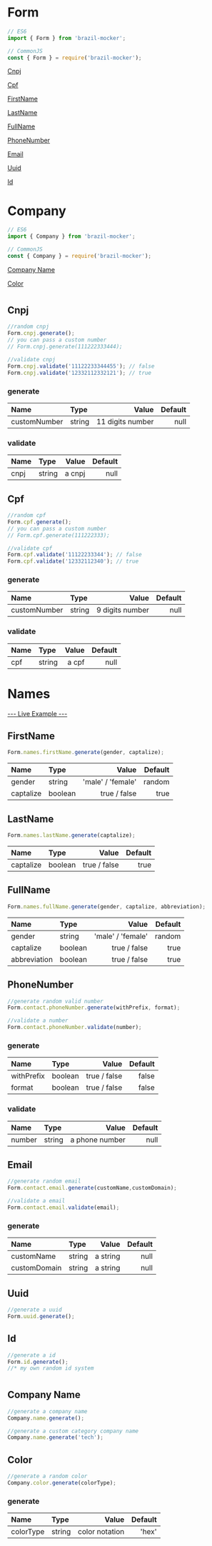 # Form

```javascript
// ES6
import { Form } from 'brazil-mocker';

// CommonJS 
const { Form } = require('brazil-mocker');
```

[Cnpj](#cnpj)

[Cpf](#cpf)

[FirstName](#firstname)

[LastName](#lastname)

[FullName](#fullname)

[PhoneNumber](#phonenumber)

[Email](#email)

[Uuid](#uuid)

[Id](#uuid)

# Company

```javascript
// ES6
import { Company } from 'brazil-mocker';

// CommonJS 
const { Company } = require('brazil-mocker');
```

[Company Name](#company-name)

[Color](#color)

# 

## Cnpj
```javascript
//random cnpj
Form.cnpj.generate();
// you can pass a custom number
// Form.cnpj.generate(111222333444);

//validate cnpj
Form.cnpj.validate('11122233344455'); // false
Form.cnpj.validate('12332112332121'); // true
```
### generate
|      Name    | Type    | Value            | Default |
|:-------------|:--------|-----------------:|--------:|
| customNumber | string  | 11 digits number | null    |

### validate
|      Name  | Type    | Value  | Default |
|:-----------|:--------|-------:|--------:|
| cnpj       | string  |a cnpj  | null    |

## Cpf
```javascript
//random cpf
Form.cpf.generate();
// you can pass a custom number
// Form.cpf.generate(111222333);

//validate cpf
Form.cpf.validate('11122233344'); // false
Form.cpf.validate('12332112340'); // true
```

### generate
|      Name    | Type    | Value          | Default|
|:-------------|:--------|---------------:|-------:|
| customNumber | string  | 9 digits number| null   |

### validate
|      Name | Type    | Value | Default|
|:----------|:--------|------:|-------:|
| cpf       | string  |a cpf  | null   |

# Names
[--- Live Example ---](https://codesandbox.io/s/eloquent-kilby-ilwyh?fontsize=14&hidenavigation=1&theme=dark)

## FirstName
```javascript
Form.names.firstName.generate(gender, captalize);
```

|      Name | Type    | Value             | Default |
|:----------|:--------|------------------:|--------:|
| gender    | string  | 'male' / 'female' | random  |
| captalize | boolean | true / false      | true    |

## LastName
```javascript
Form.names.lastName.generate(captalize);
```

|      Name | Type    | Value             | Default |
|:----------|:--------|------------------:|--------:|
| captalize | boolean | true / false      | true    |

## FullName
```javascript
Form.names.fullName.generate(gender, captalize, abbreviation);
```

|      Name | Type    | Value                | Default |
|:----------|:--------|---------------------:|--------:|
| gender       | string  | 'male' / 'female' | random  |
| captalize    | boolean | true / false      | true    |
| abbreviation | boolean | true / false      | true    |

## PhoneNumber
```javascript
//generate random valid number
Form.contact.phoneNumber.generate(withPrefix, format);

//validate a number
Form.contact.phoneNumber.validate(number);
```
### generate
|      Name  | Type    | Value        | Default |
|:-----------|:--------|-------------:|--------:|
| withPrefix | boolean | true / false | false   |
| format     | boolean | true / false | false   |

### validate
|      Name  | Type    | Value        | Default |
|:-----------|:--------|-------------:|--------:|
| number     | string  |a phone number| null    |


## Email
```javascript
//generate random email
Form.contact.email.generate(customName,customDomain);

//validate a email
Form.contact.email.validate(email);
```
### generate
|      Name        | Type   | Value    | Default|
|:-----------------|:-------|---------:|-------:|
| customName       | string | a string | null   |
| customDomain     | string | a string | null   |

## Uuid
```javascript
//generate a uuid
Form.uuid.generate();
```

## Id
```javascript
//generate a id
Form.id.generate();
//* my own random id system
```

# 

## Company Name
```javascript
//generate a company name
Company.name.generate();

//generate a custom category company name
Company.name.generate('tech');
```

## Color
```javascript
//generate a random color
Company.color.generate(colorType);
```

### generate
|      Name    | Type   | Value         | Default|
|:-------------|:-------|--------------:|-------:|
| colorType    | string | color notation| 'hex'  |
